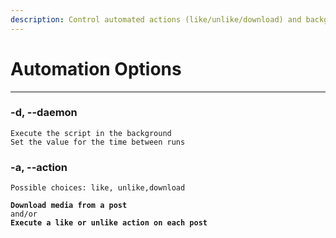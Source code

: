 ```yaml
---
description: Control automated actions (like/unlike/download) and background execution
---
```


# Automation Options

***

### -d, --daemon

```
Execute the script in the background
Set the value for the time between runs
```



### -a, --action

```
Possible choices: like, unlike,download
```

<pre><code><strong>Download media from a post
</strong>and/or 
<strong>Execute a like or unlike action on each post
</strong></code></pre>
